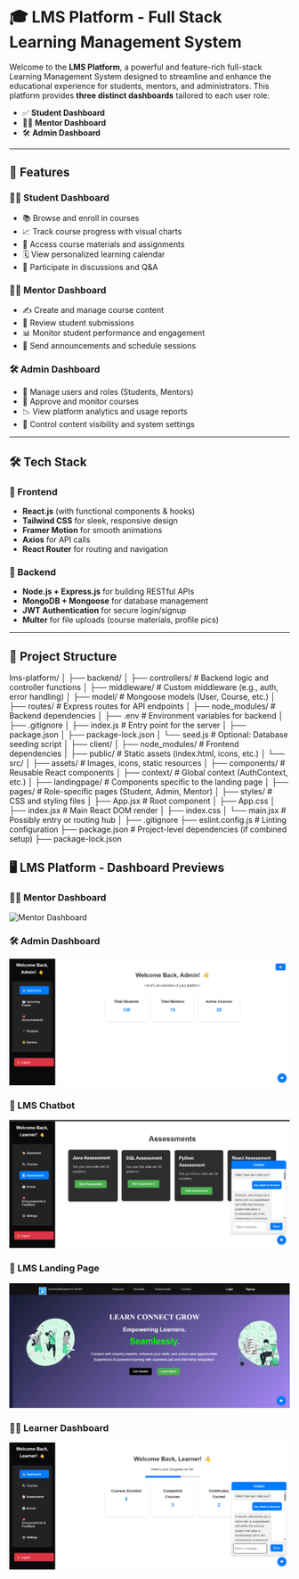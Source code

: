 # 🎓 LMS Platform - Full Stack Learning Management System

Welcome to the **LMS Platform**, a powerful and feature-rich full-stack Learning Management System designed to streamline and enhance the educational experience for students, mentors, and administrators. This platform provides **three distinct dashboards** tailored to each user role:

- ✅ **Student Dashboard**
- 🧑‍🏫 **Mentor Dashboard**
- 🛠️ **Admin Dashboard**

---

## 🚀 Features

### 👨‍🎓 Student Dashboard
- 📚 Browse and enroll in courses
- 📈 Track course progress with visual charts
- 🧠 Access course materials and assignments
- 🗓️ View personalized learning calendar
- 💬 Participate in discussions and Q&A

### 👨‍🏫 Mentor Dashboard
- ✍️ Create and manage course content
- 📝 Review student submissions
- 📊 Monitor student performance and engagement
- 📢 Send announcements and schedule sessions

### 🛠️ Admin Dashboard
- 🔐 Manage users and roles (Students, Mentors)
- 📁 Approve and monitor courses
- 📉 View platform analytics and usage reports
- 🧾 Control content visibility and system settings

---

## 🛠️ Tech Stack

### 🔷 Frontend
- **React.js** (with functional components & hooks)
- **Tailwind CSS** for sleek, responsive design
- **Framer Motion** for smooth animations
- **Axios** for API calls
- **React Router** for routing and navigation

### 🔶 Backend
- **Node.js + Express.js** for building RESTful APIs
- **MongoDB + Mongoose** for database management
- **JWT Authentication** for secure login/signup
- **Multer** for file uploads (course materials, profile pics)

---

## 📂 Project Structure
lms-platform/
│
├── backend/
│   ├── controllers/         # Backend logic and controller functions
│   ├── middleware/          # Custom middleware (e.g., auth, error handling)
│   ├── model/               # Mongoose models (User, Course, etc.)
│   ├── routes/              # Express routes for API endpoints
│   ├── node_modules/        # Backend dependencies
│   ├── .env                 # Environment variables for backend
│   ├── .gitignore
│   ├── index.js             # Entry point for the server
│   ├── package.json
│   ├── package-lock.json
│   └── seed.js              # Optional: Database seeding script
│
├── client/
│   ├── node_modules/        # Frontend dependencies
│   ├── public/              # Static assets (index.html, icons, etc.)
│   └── src/
│       ├── assets/          # Images, icons, static resources
│       ├── components/      # Reusable React components
│       ├── context/         # Global context (AuthContext, etc.)
│       ├── landingpage/     # Components specific to the landing page
│       ├── pages/           # Role-specific pages (Student, Admin, Mentor)
│       ├── styles/          # CSS and styling files
│       ├── App.jsx          # Root component
│       ├── App.css
│       ├── index.jsx        # Main React DOM render
│       ├── index.css
│       └── main.jsx         # Possibly entry or routing hub
│
├── .gitignore
├── eslint.config.js         # Linting configuration
├── package.json             # Project-level dependencies (if combined setup)
├── package-lock.json

## 🖥️ LMS Platform - Dashboard Previews

### 👨‍🏫 Mentor Dashboard
![Mentor Dashboard](client/public/lmsmentor.png)

### 🛠️ Admin Dashboard
![Admin Dashboard](client/public/lms-admin.png)

### 🤖 LMS Chatbot
![Chatbot Preview](client/public/LMS-chatbot.png)

### 🎯 LMS Landing Page
![Landing Page](client/public/LMS-LandingPage.png)

### 👨‍🎓 Learner Dashboard
![Learner Dashboard](client/public/LMS-learner.png)




